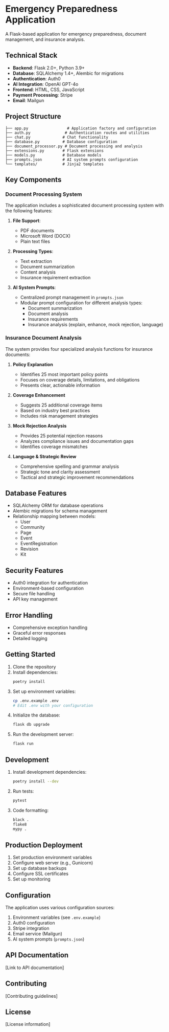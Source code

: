 # Emergency Preparedness Application

A Flask-based application for emergency preparedness, document management, and insurance analysis.

## Technical Stack

- **Backend**: Flask 2.0+, Python 3.9+
- **Database**: SQLAlchemy 1.4+, Alembic for migrations
- **Authentication**: Auth0
- **AI Integration**: OpenAI GPT-4o
- **Frontend**: HTML, CSS, JavaScript
- **Payment Processing**: Stripe
- **Email**: Mailgun

## Project Structure

```
├── app.py                 # Application factory and configuration
├── auth.py               # Authentication routes and utilities
├── chat.py              # Chat functionality
├── database.py          # Database configuration
├── document_processor.py # Document processing and analysis
├── extensions.py        # Flask extensions
├── models.py            # Database models
├── prompts.json         # AI system prompts configuration
└── templates/           # Jinja2 templates
```

## Key Components

### Document Processing System

The application includes a sophisticated document processing system with the following features:

1. **File Support**:
   - PDF documents
   - Microsoft Word (DOCX)
   - Plain text files

2. **Processing Types**:
   - Text extraction
   - Document summarization
   - Content analysis
   - Insurance requirement extraction

3. **AI System Prompts**:
   - Centralized prompt management in `prompts.json`
   - Modular prompt configuration for different analysis types:
     - Document summarization
     - Document analysis
     - Insurance requirements
     - Insurance analysis (explain, enhance, mock rejection, language)

### Insurance Document Analysis

The system provides four specialized analysis functions for insurance documents:

1. **Policy Explanation**
   - Identifies 25 most important policy points
   - Focuses on coverage details, limitations, and obligations
   - Presents clear, actionable information

2. **Coverage Enhancement**
   - Suggests 25 additional coverage items
   - Based on industry best practices
   - Includes risk management strategies

3. **Mock Rejection Analysis**
   - Provides 25 potential rejection reasons
   - Analyzes compliance issues and documentation gaps
   - Identifies coverage mismatches

4. **Language & Strategic Review**
   - Comprehensive spelling and grammar analysis
   - Strategic tone and clarity assessment
   - Tactical and strategic improvement recommendations

## Database Features

- SQLAlchemy ORM for database operations
- Alembic migrations for schema management
- Relationship mapping between models:
  - User
  - Community
  - Page
  - Event
  - EventRegistration
  - Revision
  - Kit

## Security Features

- Auth0 integration for authentication
- Environment-based configuration
- Secure file handling
- API key management

## Error Handling

- Comprehensive exception handling
- Graceful error responses
- Detailed logging

## Getting Started

1. Clone the repository
2. Install dependencies:
   ```bash
   poetry install
   ```
3. Set up environment variables:
   ```bash
   cp .env.example .env
   # Edit .env with your configuration
   ```
4. Initialize the database:
   ```bash
   flask db upgrade
   ```
5. Run the development server:
   ```bash
   flask run
   ```

## Development

1. Install development dependencies:
   ```bash
   poetry install --dev
   ```
2. Run tests:
   ```bash
   pytest
   ```
3. Code formatting:
   ```bash
   black .
   flake8
   mypy .
   ```

## Production Deployment

1. Set production environment variables
2. Configure web server (e.g., Gunicorn)
3. Set up database backups
4. Configure SSL certificates
5. Set up monitoring

## Configuration

The application uses various configuration sources:

1. Environment variables (see `.env.example`)
2. Auth0 configuration
3. Stripe integration
4. Email service (Mailgun)
5. AI system prompts (`prompts.json`)

## API Documentation

[Link to API documentation]

## Contributing

[Contributing guidelines]

## License

[License information]
